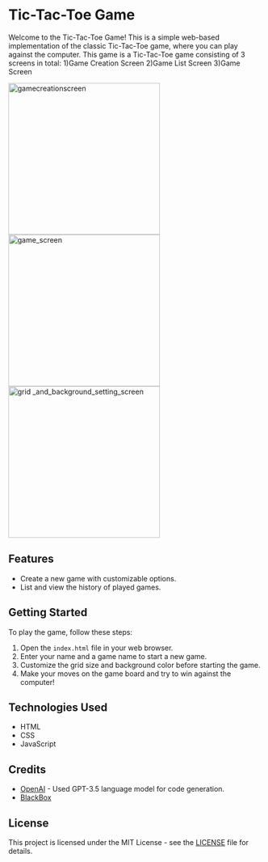 # Tic-Tac-Toe Game

Welcome to the Tic-Tac-Toe Game! This is a simple web-based implementation of the classic Tic-Tac-Toe game, where you can play against the computer. This game is a Tic-Tac-Toe game consisting of 3 screens in total:  1)Game Creation Screen   2)Game List Screen    3)Game Screen

<img width="300" alt="gamecreationscreen" src="https://github.com/ecehzrc/TicTAcToe/assets/119535398/04024b06-f69e-43f3-9e6f-3890624c31cb">
<img width="300" alt="game_screen" src="https://github.com/ecehzrc/TicTAcToe/assets/119535398/5e1d7fbc-1133-4a26-835c-0c9af4f8c9b6">
<img width="300" alt="grid _and_background_setting_screen" src="https://github.com/ecehzrc/TicTAcToe/assets/119535398/7c79b766-b555-494c-ac9b-af475c617633">

## Features

- Create a new game with customizable options.
- List and view the history of played games.

## Getting Started

To play the game, follow these steps:

1. Open the `index.html` file in your web browser.
2. Enter your name and a game name to start a new game.
3. Customize the grid size and background color before starting the game.
4. Make your moves on the game board and try to win against the computer!

## Technologies Used

- HTML
- CSS
- JavaScript

## Credits

- [OpenAI](https://www.openai.com/) - Used GPT-3.5 language model for code generation.
- [BlackBox](https://www.blackbox.global/) 

## License

This project is licensed under the MIT License - see the [LICENSE](LICENSE) file for details.

